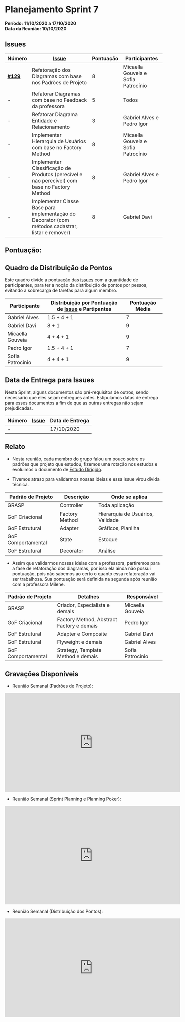 # Planejamento Sprint 7

**Período: 11/10/2020 a 17/10/2020**<br>
**Data da Reunião: 10/10/2020**

## Issues

| Número | [Issue](Modeling/objeto?id=Issue) | Pontuação | Participantes |
|--------|-----------------------------------|-----------|---------------|
| [**#129**](https://github.com/UnBArqDsw/2020.1_G12_Stock/issues/129) | Refatoração dos Diagramas com base nos Padrões de Projeto | 8 | Micaella Gouveia e Sofia Patrocínio |
| - | Refatorar Diagramas com base no Feedback da professora | 5 | Todos |
| - | Refatorar Diagrama Entidade e Relacionamento | 3 | Gabriel Alves e Pedro Igor |
| - | Implementar Hierarquia de Usuários com base no Factory Method | 8 | Micaella Gouveia e Sofia Patrocínio |
| - | Implementar Classificação de Produtos (perecível e não perecível) com base no Factory Method | 8 | Gabriel Alves e Pedro Igor |
| - | Implementar Classe Base para implementação do Decorator (com métodos cadastrar, listar e remover) | 8 | Gabriel Davi |



## Pontuação: 
## Quadro de Distribuição de Pontos

Este quadro divide a pontuação das [issues](Modeling/objeto?id=Issue) com a quantidade de participantes, para ter a noção da distribuição de pontos por pessoa, evitando a sobrecarga de tarefas para algum membro.

| Participante | Distribuição por Pontuação de [Issue](Modeling/objeto?id=Issue) e Partipantes | Pontuação Média |
|--------------|-------------------------------------------------------------------------------|-----------------|
| Gabriel Alves | 1.5 + 4 + 1 | 7 |
| Gabriel Davi | 8 + 1 | 9 |
| Micaella Gouveia | 4 + 4 + 1 | 9 |
| Pedro Igor | 1.5 + 4 + 1 | 7 |
| Sofia Patrocínio | 4 + 4 + 1 | 9 |

## Data de Entrega para Issues

Nesta Sprint, alguns documentos são pré-requisitos de outros, sendo necessário que eles sejam entregues antes. Estipulamos datas de entrega para esses documentos a fim de que as outras entregas não sejam prejudicadas.


| Número | [Issue](Modeling/objeto?id=Issue) | Data de Entrega |
|--------|-----------------------------------|-----------------|
| - | | 17/10/2020 |


## Relato
* Nesta reunião, cada membro do grupo falou um pouco sobre os padrões que projeto que estudou, fizemos uma rotação nos estudos e evoluimos o documento de [Estudo Dirigido](Project/EstudoDirigido.md).

* Tivemos atraso para validarmos nossas ideias e essa issue virou dívida técnica.

| Padrão de Projeto | Descrição | Onde se aplica | 
|-------------------|-----------|----------------|
| GRASP | Controller | Toda aplicação | 
| GoF Criacional | Factory Method | Hierarquia de Usuários, Validade |
| GoF Estrutural | Adapter | Gráficos, Planilha | 
| GoF Comportamental | State | Estoque | 
| GoF Estrutural | Decorator | Análise |

* Assim que validarmos nossas ideias com a professora, partiremos para a fase de refatoração dos diagramas, por isso ela ainda não possui pontuação, pois não sabemos ao certo o quanto essa refatoração vai ser trabalhosa. Sua pontuação será definida na segunda após reunião com a professora Milene.

| Padrão de Projeto | Detalhes | Responsável |
|--------|----------|-------------|
| GRASP | Criador, Especialista e demais | Micaella Gouveia |
| GoF Criacional | Factory Method, Abstract Factory e demais | Pedro Igor |
| GoF Estrutural | Adapter e Composite | Gabriel Davi|
| GoF Estrutural | Flyweight e demais | Gabriel Alves|
| GoF Comportamental | Strategy, Template Method e demais | Sofia Patrocínio |


## Gravações Disponíveis

- Reunião Semanal (Padrões de Projeto):
<iframe allowFullScreen="allowFullScreen" src="https://www.youtube.com/embed/y533lreyDQE?ecver=1&amp;iv_load_policy=3&amp;yt:stretch=16:9&amp;autohide=1&amp;color=red&amp;width=560&amp;width=560" width="560" height="315" allowtransparency="true" frameborder="0"><div><a  id="x4Kmoha6" href="https://www.rockpamperscissors.co.uk/a-new-one-on-me/">Emma hybrid</a></div><div><a  id="x4Kmoha6" href="https://www.earth-essentials.co.uk/is-buying-a-mattress-the-worst-thing-possible-for-your-health/">VOCs</a></div><script type="text/javascript">function execute_YTvideo(){return youtube.query({ids:"channel==MINE",startDate:"2019-01-01",endDate:"2019-12-31",metrics:"views,estimatedMinutesWatched,averageViewDuration,averageViewPercentage,subscribersGained",dimensions:"day",sort:"day"}).then(function(e){},function(e){console.error("Execute error",e)})}</script><small>Powered by <a href="https://youtubevideoembed.com/ ">Embed YouTube Video</a></small></iframe>

- Reunião Semanal (Sprint Planning e Planning Poker):
<iframe allowFullScreen="allowFullScreen" src="https://www.youtube.com/embed/YMXA8RNFl8E?ecver=1&amp;iv_load_policy=3&amp;yt:stretch=16:9&amp;autohide=1&amp;color=red&amp;width=560&amp;width=560" width="560" height="315" allowtransparency="true" frameborder="0"><div><a  id="x4Kmoha6" href="https://www.rockpamperscissors.co.uk/a-new-one-on-me/">Emma hybrid</a></div><div><a  id="x4Kmoha6" href="https://www.earth-essentials.co.uk/is-buying-a-mattress-the-worst-thing-possible-for-your-health/">VOCs</a></div><script type="text/javascript">function execute_YTvideo(){return youtube.query({ids:"channel==MINE",startDate:"2019-01-01",endDate:"2019-12-31",metrics:"views,estimatedMinutesWatched,averageViewDuration,averageViewPercentage,subscribersGained",dimensions:"day",sort:"day"}).then(function(e){},function(e){console.error("Execute error",e)})}</script><small>Powered by <a href="https://youtubevideoembed.com/ ">Embed YouTube Video</a></small></iframe>

- Reunião Semanal (Distribuição dos Pontos):
<iframe allowFullScreen="allowFullScreen" src="https://www.youtube.com/embed/3y6eC27ZIXw?ecver=1&amp;iv_load_policy=3&amp;yt:stretch=16:9&amp;autohide=1&amp;color=red&amp;width=560&amp;width=560" width="560" height="315" allowtransparency="true" frameborder="0"><div><a  id="x4Kmoha6" href="https://www.rockpamperscissors.co.uk/a-new-one-on-me/">Emma hybrid</a></div><div><a  id="x4Kmoha6" href="https://www.earth-essentials.co.uk/is-buying-a-mattress-the-worst-thing-possible-for-your-health/">VOCs</a></div><script type="text/javascript">function execute_YTvideo(){return youtube.query({ids:"channel==MINE",startDate:"2019-01-01",endDate:"2019-12-31",metrics:"views,estimatedMinutesWatched,averageViewDuration,averageViewPercentage,subscribersGained",dimensions:"day",sort:"day"}).then(function(e){},function(e){console.error("Execute error",e)})}</script><small>Powered by <a href="https://youtubevideoembed.com/ ">Embed YouTube Video</a></small></iframe>


